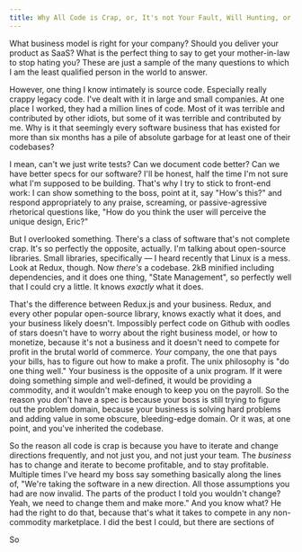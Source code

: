 ```yaml
---
title: Why All Code is Crap, or, It's not Your Fault, Will Hunting, or, I Have no Clue What Business Model is Right for your Company
---
```


What business model is right for your company? Should you deliver your product as SaaS? What is the perfect thing to say to get your mother-in-law to stop hating you? These are just a sample of the many questions to which I am the least qualified person in the world to answer.

However, one thing I know intimately is source code. Especially really crappy legacy code. I've dealt with it in large and small companies. At one place I worked, they had a million lines of code. Most of it was terrible and contributed by other idiots, but some of it was terrible and contributed by me. Why is it that seemingly every software business that has existed for more than six months has a pile of absolute garbage for at least one of their codebases?

I mean, can't we just write tests? Can we document code better? Can we have better specs for our software? I'll be honest, half the time I'm not sure what I'm supposed to be building. That's why I try to stick to front-end work: I can show something to the boss, point at it, say "How's this?" and respond appropriately to any praise, screaming, or passive-agressive rhetorical questions like, "How do you think the user will perceive the unique design, Eric?"

But I overlooked something. There's a class of software that's not complete crap. It's so perfectly the opposite, actually. I'm talking about open-source libraries. Small libraries, specifically — I heard recently that Linux is a mess. Look at Redux, though. Now _there's_ a codebase. 2kB minified including dependencies, and it does one thing, "State Management", so perfectly well that I could cry a little. It knows _exactly_ what it does.

That's the difference between Redux.js and your business. Redux, and every other popular open-source library, knows exactly what it does, and your business likely doesn't. Impossibly perfect code on Github with oodles of stars doesn't have to worry about the right business model, or how to monetize, because it's not a business and it doesn't need to compete for profit in the brutal world of commerce. _Your_ company, the one that pays your bills, has to figure out how to make a profit. The unix philosophy is "do one thing well." Your business is the opposite of a unix program. If it were doing something simple and well-defined, it would be providing a commodity, and it wouldn't make enough to keep you on the payroll. So the reason you don't have a spec is because your boss is still trying to figure out the problem domain, because your business is solving hard problems and adding value in some obscure, bleeding-edge domain. Or it was, at one point, and you've inherited the codebase.

So the reason all code is crap is because you have to iterate and change directions frequently, and not just you, and not just your team. The _business_ has to change and iterate to become profitable, and to stay profitable. Multiple times I've heard my boss say something basically along the lines of, "We're taking the software in a new direction. All those assumptions you had are now invalid. The parts of the product I told you wouldn't change? Yeah, we need to change them and make more." And you know what? He had the right to do that, because that's what it takes to compete in any non-commodity marketplace. I did the best I could, but there are sections of 

So
